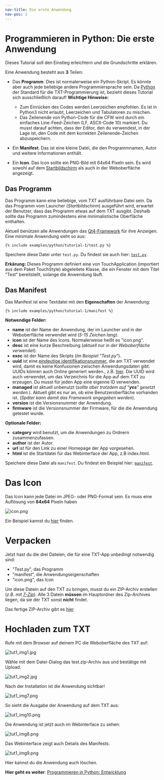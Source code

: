```yaml
---
nav-title: Die erste Anwendung
nav-pos: 1
---
```

# Programmieren in Python: Die erste Anwendung

Dieses Tutorial soll den Einstieg erleichtern und die Grundschritte erklären.

Eine Anwendung besteht aus **3** Teilen:

 * Das **Programm**. Dies ist normalerweise ein Python-Skript. Es könnte aber auch jede beliebige andere Programmiersprache sein. Da [Python](https://www.python.org) der Standard für die TXT-Programmierung ist, bezieht dieses Tutorial sich ausschließlich darauf! **Wichtige Hinweise:**
    * Zum Einrücken des Codes werden Leerzeichen empfohlen. Es ist in Python3 nicht erlaubt, Leerzeichen und Tabulatoren zu mischen.
    * Das Zeilenende von Python-Code für die CFW wird durch ein einfaches Line-Feed-Zeichen (LF, ASCII-Code 10) markiert. Du musst darauf achten, dass der Editor, den du verwendest, in der Lage ist, den Code mit dem korrekten Zeilenende-Zeichen abzuspeichern.

 * Ein **Manifest**. Das ist eine kleine Datei, die den Programmnamen, Autor und weitere Informationen enthält.

 * Ein **Icon**. Das Icon sollte ein PNG-Bild mit 64x64 Pixeln sein. Es wird sowohl auf dem [Startbildschirm]( http://cfw.ftcommunity.de/ftcommunity-TXT/de/getting-started/usage.html) als auch in der Weboberfläche angezeigt.

## Das Programm

Das Programm kann eine beliebige, vom TXT ausführbare Datei sein. Da das Programm vom Launcher (_Startbildschirm_) ausgeführt wird, erwartet der Benutzer, dass das Programm etwas auf dem TXT ausgibt. Deshalb sollte das Programm zumindestens eine minimalistische Oberfläche enthalten.

Aktuell benützen alle Anwendungen das [Qt4-Framework](http://www.qt.io/) für ihre Anzeigen. 
Eine minimale Anwendung sieht so aus:
```
{% include examples/python/tutorial-1/test.py %}
```

Speichere diese Datei unter ```test.py```. Du findest sie auch hier: [`test.py`](../../../media/examples/python/tutorial-1/test.py).

**Erkärung:**
Dieses Programm definiert eine von TouchApplication (importiert aus dem Paket TouchStyle) abgeleitete Klasse, die ein Fenster mit dem Titel "Test" bereitstellt, solange die Anwendung läuft.

## Das Manifest

Das Manifest ist eine Textdatei mit den **Eigenschaften** der Anwendung:

```
{% include examples/python/tutorial-1/manifest %}
```

**Notwendige Felder:**

 * **name** ist der Name der Anwendung, der im Launcher und in der Weboberfläche verwendet wird (_5-15 Zeichen lang_).
 * **icon** ist der Name des Icons. Normalerweise heißt es "icon.png".
 * **desc** ist eine kurze Beschreibung (_aktuell nur in der Weboberfläche verwendet_).
 * **exec** ist der Name des Skripts (_Im Beispiel "Test.py"_).
 * **uuid** ist eine [eindeutige identifikationsnummer](https://de.wikipedia.org/wiki/Universally_Unique_Identifier), die am TXT verwendet wird, damit es keine Konfusionen zwischen Anwendungsdaten gibt. UUIDs können auch Online generiert werden., z.B. [hier](https://www.famkruithof.net/uuid/uuidgen). Die UUID wird auch verwendet, um das Verzeichnis für die App auf dem TXT zu erzeugen. Du musst für jeden App eine eigenne ID verwenden.
 * **managed** ist aktuell unbenutzt (_sollte aber trotzdem auf "**yes**" gesetzt werden._). Aktuell gibt es nur an, ob eine Benutzeroberfläche vorhanden ist. (_Später kann damit das Framework angegeben werden_).
 * **version** ist die Versionsnummer der Anwendung.
 * **firmware** ist die Versionsnummer der Firmware, für die die Anwendung getestet wurde.

**Optionale Felder:**

 * **category** wird benutzt, um die Anwendungen zu Ordnern zusammenzufassen.
 * **author** ist der Autor.
 * **url** ist für den Link zu einer Homepage der App vorgesehen.
 * **html** ist die Startdatei für das Webinterface der App, z.B index.html.


Speichere diese Datei als ```manifest```. Du findest ein Beispiel hier: [`manifest`](../../../media/examples/python/tutorial-1/manifest).

# Das Icon

Das Icon kann jede Datei im JPEG- oder PNG-Format sein. Es muss eine Auflösung von **64x64** Pixeln haben

![icon.png](../../../en/programming/python/icon.png)

Ein Beispiel kannst du [hier](../../../en/programming/python/icon.png) finden.

# Verpacken

Jetzt hast du die drei Dateien, die für eine TXT-App unbedingt notwendig sind:

 * "Test.py", das Programm
 * "manifest", die Anwendungseigenschaften
 * "icon.png", das Icon

Um diese Datein auf den TXT zu bringen, musst du ein ZIP-Archiv erstellen (_z.B. mit [7-Zip](http://www.7-zip.de/download.html)_). Alle 3 Datein **müssen** im Hauptordner des Zip-Archives liegen, da sie der TXT sonst **nicht** findet. 

Das fertige ZIP-Archiv gibt es [hier](https://github.com/ftCommunity/ftcommunity-TXT/raw/44dd2e2903880e5927a188c49f623cbcc83e3a3e/docs/_includes/examples/python/tutorial-1/test.zip)


# Hochladen zum TXT

Rufe mit dem Browser auf deinem PC die Weboberfläche des TXT auf:

![tut1_img1.jpg](../../../en/programming/python/tut1_img1.jpg)

Wähle mit dem Datei-Dialog das test.zip-Archiv aus und bestätige mit Upload.

![tut1_img2.jpg](../../../en/programming/python/tut1_img2.jpg)

Nach der Installation ist die Anwendung sichtbar!

![tut1_img7.png](../../../en/programming/python/tut1_img7.png)    
        
So sieht die Ausgabe der Anwendung auf dem TXT aus:

![tut1_img10.png](../../../en/programming/python/tut1_img10.png)       

Die Anwendung ist jetzt auch im Webinterface zu sehen:

![tut1_img8.png](../../../en/programming/python/tut1_img8.png)

Das Webinterface zeigt auch Details des Manifests:

![tut1_img9.png](../../../en/programming/python/tut1_img9.png)

Hier kannst du die Anwendung auch löschen.




**Hier geht es weiter**: [Programmieren in Python: Entwicklung](tutorial-2.md)
